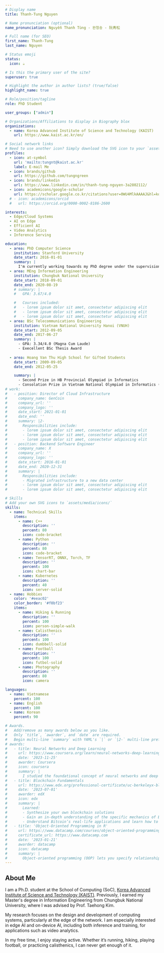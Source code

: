 ```yaml
---
# Display name
title: Thanh-Tung Nguyen

# Name pronunciation (optional)
name_pronunciation: Nguyễn Thanh Tùng - 완청송 - 阮靑松

# Full name (for SEO)
first_name: Thanh-Tung
last_name: Nguyen

# Status emoji
status:
  icon: ☕️

# Is this the primary user of the site?
superuser: true

# Highlight the author in author lists? (true/false)
highlight_name: true

# Role/position/tagline
role: PhD Student

user_groups: ["admin"]

# Organizations/Affiliations to display in Biography blox
organizations:
  - name: Korea Advanced Institute of Science and Technology (KAIST)
    url: https://www.kaist.ac.kr/en/

# Social network links
# Need to use another icon? Simply download the SVG icon to your `assets/media/icons/` folder.
profiles:
  - icon: at-symbol
    url: 'mailto:tungnt@kaist.ac.kr'
    label: E-mail Me
  - icon: brands/github
    url: https://github.com/tungngreen
  - icon: brands/linkedin
    url: https://www.linkedin.com/in/thanh-tung-nguyen-3a2802112/
  - icon: academicons/google-scholar
    url: https://scholar.google.co.kr/citations?user=0WU4MlkAAAAJ&hl=ko
  # - icon: academicons/orcid
  #   url: https://orcid.org/0000-0002-8186-2600

interests:
  - Edge/Cloud Systems
  - AI on Edge
  - Efficient AI
  - Video Analytics
  - Inference Serving

education:
  - area: PhD Computer Science
    institution: Stanford University
    date_start: 2016-01-01
    summary: |
      I'm currently working towards my PhD degree under the supervision of Prof. Dongman Lee at [Collaborative Distributed Networks & Systems (CDSN) Lab](http://cds.kaist.ac.kr/).
  - area: MEng Information Engineering
    institution: Chungbuk National University
    date_start: 2018-09-01
    date_end: 2020-08-19
    # summary: |
    #   GPA: 3.67/4.0

    #   Courses included:
    #   - lorem ipsum dolor sit amet, consectetur adipiscing elit
    #   - lorem ipsum dolor sit amet, consectetur adipiscing elit
    #   - lorem ipsum dolor sit amet, consectetur adipiscing elit
  - area: BSc Telecommunications Engineering
    institution: Vietnam National University Hanoi (VNUH)
    date_start: 2012-09-05
    date_end: 2017-06-27
    summary: |
      - GPA: 3.34/4.0 (Magna Cum Laude)
      - Execellent BSc Thesis Award
      
  - area: Hoang Van Thu High School for Gifted Students
    date_start: 2009-09-05
    date_end: 2012-05-25

    summary: |
      - Second Prize in HB Provincial Olympiad in Informatics
      - Consolation Prize in Vietnam National Olympiad in Informatics (VNOI)
# work:
#   - position: Director of Cloud Infrastructure
#     company_name: GenCoin
#     company_url: ''
#     company_logo: ''
#     date_start: 2021-01-01
#     date_end: ''
#     summary: |2-
#       Responsibilities include:
#       - lorem ipsum dolor sit amet, consectetur adipiscing elit
#       - lorem ipsum dolor sit amet, consectetur adipiscing elit
#       - lorem ipsum dolor sit amet, consectetur adipiscing elit
#   - position: Backend Software Engineer
#     company_name: X
#     company_url: ''
#     company_logo: ''
#     date_start: 2016-01-01
#     date_end: 2020-12-31
#     summary: |
#       Responsibilities include:
#       - Migrated infrastructure to a new data center
#       - lorem ipsum dolor sit amet, consectetur adipiscing elit
#       - lorem ipsum dolor sit amet, consectetur adipiscing elit

# Skills
# Add your own SVG icons to `assets/media/icons/`
skills:
  - name: Technical Skills
    items:
      - name: C++
        description: ''
        percent: 80
        icon: code-bracket
      - name: Python
        description: ''
        percent: 80
        icon: code-bracket
      - name: TensorRT, ONNX, Torch, TF
        description: ''
        percent: 100
        icon: chart-bar
      - name: Kubernetes
        description: ''
        percent: 40
        icon: server-solid
  - name: Hobbies
    color: '#eeac02'
    color_border: '#f0bf23'
    items:
      - name: Hiking & Running
        description: ''
        percent: 100
        icon: person-simple-walk
      - name: Calisthenics
        description: ''
        percent: 100
        icon: dumbbell-solid
      - name: Football
        description: ''
        percent: 100
        icon: futbol-solid
      - name: Photography
        description: ''
        percent: 80
        icon: camera

languages:
  - name: Vietnamese
    percent: 100
  - name: English
    percent: 100
  - name: Korean
    percent: 90

# Awards.
#   Add/remove as many awards below as you like.
#   Only `title`, `awarder`, and `date` are required.
#   Begin multi-line `summary` with YAML's `|` or `|2-` multi-line prefix and indent 2 spaces below.
# awards:
#   - title: Neural Networks and Deep Learning
#     url: https://www.coursera.org/learn/neural-networks-deep-learning
#     date: '2023-11-25'
#     awarder: Coursera
#     icon: coursera
#     summary: |
#       I studied the foundational concept of neural networks and deep learning. By the end, I was familiar with the significant technological trends driving the rise of deep learning; build, train, and apply fully connected deep neural networks; implement efficient (vectorized) neural networks; identify key parameters in a neural network’s architecture; and apply deep learning to your own applications.
#   - title: Blockchain Fundamentals
#     url: https://www.edx.org/professional-certificate/uc-berkeleyx-blockchain-fundamentals
#     date: '2023-07-01'
#     awarder: edX
#     icon: edx
#     summary: |
#       Learned:
#       - Synthesize your own blockchain solutions
#       - Gain an in-depth understanding of the specific mechanics of Bitcoin
#       - Understand Bitcoin’s real-life applications and learn how to attack and destroy Bitcoin, Ethereum, smart contracts and Dapps, and alternatives to Bitcoin’s Proof-of-Work consensus algorithm
#   - title: 'Object-Oriented Programming in R'
#     url: https://www.datacamp.com/courses/object-oriented-programming-with-s3-and-r6-in-r
#     certificate_url: https://www.datacamp.com
#     date: '2023-01-21'
#     awarder: datacamp
#     icon: datacamp
#     summary: |
#       Object-oriented programming (OOP) lets you specify relationships between functions and the objects that they can act on, helping you manage complexity in your code. This is an intermediate level course, providing an introduction to OOP, using the S3 and R6 systems. S3 is a great day-to-day R programming tool that simplifies some of the functions that you write. R6 is especially useful for industry-specific analyses, working with web APIs, and building GUIs.
---
```


## About Me

I am a Ph.D. student at the School of Computing (SoC), [Korea Advanced Institute of Science and Technology (KAIST)](https://www.kaist.ac.kr/en/). Previously, I earned my Master's degree in Information Engineering from Chungbuk National University, where I was advised by Prof. Taehong Kim.

My research focuses on the design and development of computing systems, particularly at the edge of the network. I am especially interested in edge AI and on-device AI, including both inference and training, for applications such as video analytics.

In my free time, I enjoy staying active. Whether it’s running, hiking, playing football, or practicing calisthenics, I can never get enough of it.
